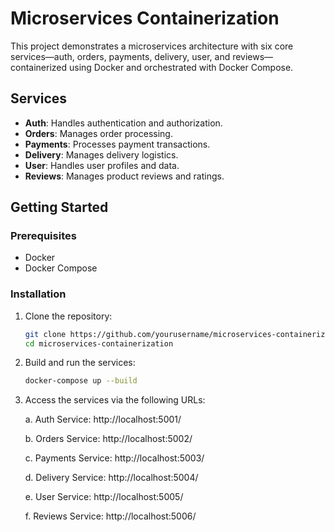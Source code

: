 # Microservices Containerization

This project demonstrates a microservices architecture with six core services—auth, orders, payments, delivery, user, and reviews—containerized using Docker and orchestrated with Docker Compose.

## Services

- **Auth**: Handles authentication and authorization.
- **Orders**: Manages order processing.
- **Payments**: Processes payment transactions.
- **Delivery**: Manages delivery logistics.
- **User**: Handles user profiles and data.
- **Reviews**: Manages product reviews and ratings.

## Getting Started

### Prerequisites

- Docker
- Docker Compose

### Installation

1. Clone the repository:

   ```bash
   git clone https://github.com/yourusername/microservices-containerization.git
   cd microservices-containerization
   ```
2. Build and run the services:

   ```bash
   docker-compose up --build
   ```

3. Access the services via the following URLs:

    a. Auth Service: http://localhost:5001/

    b. Orders Service: http://localhost:5002/

    c. Payments Service: http://localhost:5003/

    d. Delivery Service: http://localhost:5004/

    e. User Service: http://localhost:5005/

    f. Reviews Service: http://localhost:5006/
